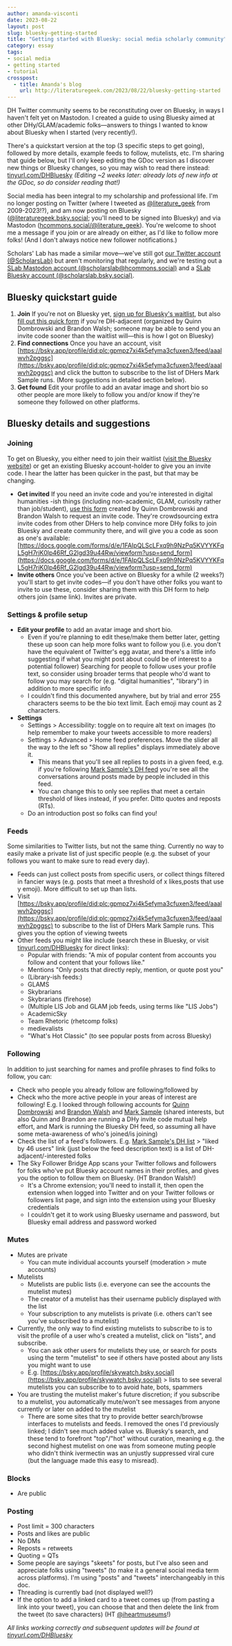 ```yaml
---
author: amanda-visconti
date: 2023-08-22
layout: post
slug: bluesky-getting-started
title: "Getting started with Bluesky: social media scholarly community"
category: essay
tags:
- social media
- getting started
- tutorial
crosspost:
  - title: Amanda's blog
    url: http://literaturegeek.com/2023/08/22/bluesky-getting-started
---
```


DH Twitter community seems to be reconstituting over on Bluesky, in ways I haven't felt yet on Mastodon. I created a guide to using Bluesky aimed at other DHy/GLAM/academic folks—answers to things I wanted to know about Bluesky when I started (very recently!). 

There's a quickstart version at the top (3 specific steps to get going), followed by more details, example feeds to follow, mutelists, etc. I'm sharing that guide below, but I'll only keep editing the GDoc version as I discover new things or Bluesky changes, so you may wish to read there instead: [tinyurl.com/DHBluesky](https://tinyurl.com/DHBluesky) _(Editing ~2 weeks later: already lots of new info at the GDoc, so do consider reading that!)_

Social media has been integral to my scholarship and professional life. I'm no longer posting on Twitter (where I tweeted as [@literature_geek](https://twitter.com/literature_geek) from 2009-2023!?), and am now posting on Bluesky ([@literaturegeek.bsky.social](https://bsky.app/profile/literaturegeek.bsky.social); you'll need to be signed into Bluesky) and via Mastodon ([hcommons.social/@literature_geek](https://hcommons.social/@literature_geek)). You're welcome to shoot me a message if you join or are already on either, as I'd like to follow more folks! (And I don't always notice new follower notifications.)

Scholars' Lab has made a similar move—we've still got [our Twitter account (@ScholarsLab)](https://twitter.com/scholarslab) but aren't monitoring that regularly, and we're testing out a [SLab Mastodon account (@scholarslab@hcommons.social)](https://hcommons.social/@scholarslab) and a [SLab Bluesky account (@scholarslab.bsky.social)](https://bsky.app/profile/scholarslab.bsky.social).

## Bluesky quickstart guide
1. **Join** If you're not on Bluesky yet, [sign up for Bluesky's waitlist](https://bsky.app/), but also [fill out this quick form](https://docs.google.com/forms/d/e/1FAIpQLScLFxq9h9NzPq5KVYYKFqL5gH7rjK0lp46Rf_G2lgd39u44Rw/viewform?usp=send_form) if you're DH-adjacent (organized by Quinn Dombrowski and Brandon Walsh; someone may be able to send you an invite code sooner than the waitlist will—this is how I got on Bluesky)
2. **Find connections** Once you have an account, visit [https://bsky.app/profile/did:plc:gpmpz7xi4k5efyma3cfuxen3/feed/aaalwvh2pggsc](https://bsky.app/profile/did:plc:gpmpz7xi4k5efyma3cfuxen3/feed/aaalwvh2pggsc) and click the button to subscribe to the list of DHers Mark Sample runs. (More suggestions in detailed section below).
3. **Get found** Edit your profile to add an avatar image and short bio so other people are more likely to follow you and/or know if they're someone they followed on other platforms.

## Bluesky details and suggestions
### Joining 
To get on Bluesky, you either need to join their waitlist ([visit the Bluesky website](http://bsky.app/)) or get an existing Bluesky account-holder to give you an invite code. I hear the latter has been quicker in the past, but that may be changing.
* **Get invited** If you need an invite code and you're interested in digital humanities -ish things (including non-academic, GLAM, curiosity rather than job/student), [use this form](https://docs.google.com/forms/d/e/1FAIpQLScLFxq9h9NzPq5KVYYKFqL5gH7rjK0lp46Rf_G2lgd39u44Rw/viewform?usp=send_form) created by Quinn Dombrowski and Brandon Walsh to request an invite code. They're crowdsourcing extra invite codes from other DHers to help convince more DHy folks to join Bluesky and create community there, and will give you a code as soon as one's available: [https://docs.google.com/forms/d/e/1FAIpQLScLFxq9h9NzPq5KVYYKFqL5gH7rjK0lp46Rf_G2lgd39u44Rw/viewform?usp=send_form](https://docs.google.com/forms/d/e/1FAIpQLScLFxq9h9NzPq5KVYYKFqL5gH7rjK0lp46Rf_G2lgd39u44Rw/viewform?usp=send_form)
* **Invite others** Once you've been active on Bluesky for a while (2 weeks?) you'll start to get invite codes—if you don't have other folks you want to invite to use these, consider sharing them with this DH form to help others join (same link). Invites are private.

### Settings & profile setup
* **Edit your profile** to add an avatar image and short bio.
   * Even if you're planning to edit these/make them better later, getting these up soon can help more folks want to follow you (i.e. you don't have the equivalent of Twitter's egg avatar, and there's a little info suggesting if what you might post about could be of interest to a potential follower)
Searching for people to follow uses your profile text, so consider using broader terms that people who'd want to follow you may search for (e.g. "digital humanities", "library") in addition to more specific info
   * I couldn't find this documented anywhere, but by trial and error 255 characters seems to be the bio text limit. Each emoji may count as 2 characters.
* **Settings**
   * Settings > Accessibility: toggle on to require alt text on images (to help remember to make your tweets accessible to more readers)
   * Settings > Advanced > Home feed preferences. Move the slider all the way to the left so "Show all replies" displays immediately above it. 
      * This means that you'll see all replies to posts in a given feed, e.g. if you're following [Mark Sample's DH feed](https://bsky.app/profile/did:plc:gpmpz7xi4k5efyma3cfuxen3/feed/aaalwvh2pggsc) you're see all the conversations around posts made by people included in this feed.
      * You can change this to only see replies that meet a certain threshold of likes instead, if you prefer. Ditto quotes and reposts (RTs).
   * Do an introduction post so folks can find you!

### Feeds
Some similarities to Twitter lists, but not the same thing. Currently no way to easily make a private list of just specific people (e.g. the subset of your follows you want to make sure to read every day).
* Feeds can just collect posts from specific users, or collect things filtered in fancier ways (e.g. posts that meet a threshold of x likes,posts that use y emoji). More difficult to set up than lists.
* Visit [https://bsky.app/profile/did:plc:gpmpz7xi4k5efyma3cfuxen3/feed/aaalwvh2pggsc](https://bsky.app/profile/did:plc:gpmpz7xi4k5efyma3cfuxen3/feed/aaalwvh2pggsc) to subscribe to the list of DHers Mark Sample runs. This gives you the option of viewing tweets
* Other feeds you might like include (search these in Bluesky, or visit [tinyurl.com/DHBluesky](https://tinyurl.com/DHBluesky) for direct links):
   * Popular with friends: "A mix of popular content from accounts you follow and content that your follows like."
   * Mentions "Only posts that directly reply, mention, or quote post you"
   * (Library-ish feeds:)
    * GLAMS
    * Skybrarians
    * Skybrarians (firehose)
    * (Multiple LIS Job and GLAM job feeds, using terms like "LIS Jobs")
   * AcademicSky
   * Team Rhetoric (rhetcomp folks)
   * medievalists
   * "What's Hot Classic" (to see popular posts from across Bluesky)

### Following
In addition to just searching for names and profile phrases to find folks to follow, you can:
* Check who people you already follow are following/followed by
* Check who the more active people in your areas of interest are following! E.g. I looked through following accounts for [Quinn Dombrowski](https://bsky.app/profile/quinnanya.bsky.social) and [Brandon Walsh](https://bsky.app/profile/walshbr.bsky.social) and [Mark Sample](https://bsky.app/profile/samplereality.bsky.social) (shared interests, but also Quinn and Brandon are running a DHy invite code mutual help effort, and Mark is running the Bluesky DH feed, so assuming all have some meta-awareness of who's joined/is joining)
* Check the list of a feed's followers. E.g. [Mark Sample's DH list](https://bsky.app/profile/did:plc:gpmpz7xi4k5efyma3cfuxen3/feed/aaalwvh2pggsc) > "liked by 46 users" link (just below the feed description text) is a list of DH-adjacent/-interested folks
* The Sky Follower Bridge App scans your Twitter follows and followers for folks who've put Bluesky account names in their profiles, and gives you the option to follow them on Bluesky. (HT Brandon Walsh!)
   * It's a Chrome extension; you'll need to install it, then open the extension when logged into Twitter and on your Twitter follows or followers list page, and sign into the extension using your Bluesky credentials
   * I couldn't get it to work using Bluesky username and password, but Bluesky email address and password worked

### Mutes
* Mutes are private
   * You can mute individual accounts yourself (moderation > mute accounts)
* Mutelists 
   * Mutelists are public lists (i.e. everyone can see the accounts the mutelist mutes)
   * The creator of a mutelist has their username publicly displayed with the list
   * Your subscription to any mutelists is private (i.e. others can't see you've subscribed to a mutelist)
* Currently, the only way to find existing mutelists to subscribe to is to visit the profile of a user who's created a mutelist, click on "lists", and subscribe. 
   * You can ask other users for mutelists they use, or search for posts using the term "mutelist" to see if others have posted about any lists you might want to use
   * E.g. [https://bsky.app/profile/skywatch.bsky.social](https://bsky.app/profile/skywatch.bsky.social) > lists to see several mutelists you can subscribe to to avoid hate, bots, spammers
* You are trusting the mutelist maker's future discretion; if you subscribe to a mutelist, you automatically mute/won't see messages from anyone currently or later on added to the mutelist
   * There are some sites that try to provide better search/browse interfaces to mutelists and feeds. I removed the ones I'd previously linked; I didn't see much added value vs. Bluesky's search, and these tend to forefront "top"/"hot" without curation, meaning e.g. the second highest mutelist on one was from someone muting people who didn't think ivermectin was an unjustly suppressed viral cure (but the language made this easy to misread).

### Blocks
* Are public

### Posting
* Post limit = 300 characters
* Posts and likes are public
* No DMs
* Reposts = retweets
* Quoting = QTs
* Some people are sayings "skeets" for posts, but I've also seen and appreciate folks using "tweets" (to make it a general social media term across platforms). I'm using "posts" and "tweets" interchangeably in this doc.
* Threading is currently bad (not displayed well?)
* If the option to add a linked card to a tweet comes up (from pasting a link into your tweet), you can choose that and then delete the link from the tweet (to save characters) (HT [@iheartmuseums](https://bsky.app/profile/iheartmuseums.bsky.social)!)

_All links working correctly and subsequent updates will be found at [tinyurl.com/DHBluesky](https://tinyurl.com/DHBluesky)_
